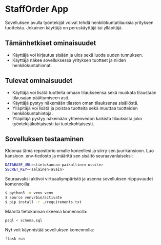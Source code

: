 # StaffOrder App

Sovelluksen avulla työntekijät voivat tehdä henkilökuntatilauksia yrityksen tuotteista. Jokainen käyttäjä on peruskäyttäjä tai ylläpitäjä.

## Tämänhetkiset ominaisuudet
- Käyttäjä voi kirjautua sisään ja ulos sekä luoda uuden tunnuksen.
- Käyttäjä näkee sovelluksessa yrityksen tuotteet ja niiden henkilökuntahinnat.

## Tulevat ominaisuudet
- Käyttäjä voi lisätä tuotteita omaan tilaukseensa sekä muokata tilaustaan tilausajan päättymiseen asti.
- Käyttäjä pystyy näkemään tilaston oman tilauksensa sisällöstä.
- Ylläpitäjä voi lisätä ja poistaa tuotteita sekä muuttaa tuotteiden henkilökuntahintoja.
- Ylläpitäjä pystyy näkemään yhteenvedon kaikista tilauksista joko työntekijäkohtaisesti tai tuotekohtaisesti.

## Sovelluksen testaaminen
Kloonaa tämä repositorio omalle koneellesi ja siirry sen juurikansioon. Luo kansioon .env-tiedosto ja määritä sen sisältö seuraavanlaiseksi:
```bash
DATABASE_URL=<tietokannan-paikallinen-osoite>
SECRET_KEY=<salainen-avain>
```
Seuraavaksi aktivoi virtuaaliympäristö ja asenna sovelluksen riippuvuudet komennoilla:
```bash
$ python3 -m venv venv
$ source venv/bin/activate
$ pip install -r ./requirements.txt
```
Määritä tietokannan skeema komennolla:
```bash
psql < schema.sql
```
Nyt voit käynnistää sovelluksen komennolla:
```bash
flask run
```
